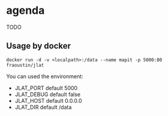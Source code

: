 # agenda

TODO

## Usage by docker

    docker run -d -v <localpath>:/data --name mapit -p 5000:80 fraoustin/jlat

You can used the environment:

- JLAT_PORT default 5000
- JLAT_DEBUG default false
- JLAT_HOST default 0.0.0.0
- JLAT_DIR default /data